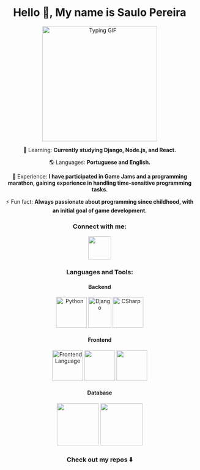 <h1 align="center">Hello 👋, My name is Saulo Pereira</h1>

<div align="center">
  <img src="https://user-images.githubusercontent.com/74038190/216656977-ef584e23-480a-4d1c-8c3f-7d045910ddc9.gif" alt="Typing GIF" width="300" height="300" />
</div>

<p align="center">🌱 Learning: <strong>Currently studying Django, Node.js, and React.</strong></p>
<p align="center">🌎 Languages: <strong>Portuguese and English.</strong></p>
<p align="center">📄 Experience: <strong>I have participated in Game Jams and a programming marathon, gaining experience in handling time-sensitive programming tasks.</strong></p>
<p align="center">⚡ Fun fact: <strong>Always passionate about programming since childhood, with an initial goal of game development.</strong></p>

<h3 align="center">Connect with me:</h3>
<p align="center">
  <a href="https://www.linkedin.com/in/saulo-pereira-jesus/" target="_blank" rel="noreferrer">
    <img src="https://cdn.jsdelivr.net/gh/devicons/devicon@latest/icons/linkedin/linkedin-original.svg" width="60" height="60"/>
  </a>
</p>

<h3 align="center">Languages and Tools:</h3>

<h4 align="center">Backend</h4>
<p align="center">
  <img src="https://user-images.githubusercontent.com/74038190/212257472-08e52665-c503-4bd9-aa20-f5a4dae769b5.gif" alt="Python" width="80" height="80"/>
  <img src="https://github.com/user-attachments/assets/046889c9-cc7f-498e-98b5-1ceb23b21f0b" alt="Django" width="60" height="80"/>
  <img src="https://cdn.jsdelivr.net/gh/devicons/devicon@latest/icons/csharp/csharp-original.svg" alt="CSharp" width="80" height="80"/>
</p>

<h4 align="center">Frontend</h4>
<p align="center">
  <img src="https://user-images.githubusercontent.com/74038190/212257454-16e3712e-945a-4ca2-b238-408ad0bf87e6.gif" alt="Frontend Language" width="80" height="80"/>
  <img src="https://cdn.jsdelivr.net/gh/devicons/devicon@latest/icons/html5/html5-original-wordmark.svg" width="80" height="80"/>
  <img src="https://cdn.jsdelivr.net/gh/devicons/devicon@latest/icons/css3/css3-original-wordmark.svg" width="80" height="80"/>
</p>

<h4 align="center">Database</h4>
<p align="center">
  <img src="https://cdn.jsdelivr.net/gh/devicons/devicon@latest/icons/mysql/mysql-original-wordmark.svg" width="110" height="110" />
  <img src="https://cdn.jsdelivr.net/gh/devicons/devicon@latest/icons/sqlite/sqlite-original-wordmark.svg" width="110" height="110"/>
</p>

<h3 align="center">Check out my repos ⬇️</h3>

